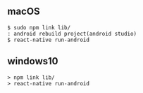 ## macOS

```
$ sudo npm link lib/
: android rebuild project(android studio)
$ react-native run-android
```

## windows10

```
> npm link lib/
> react-native run-android
```
